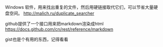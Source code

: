 Windows 软件，用来找出重复的文件，然后用硬链接取代它们，可以节省大量硬盘空间。
<http://malich.ru/duplicate_searcher>

github提供了一个接口用来把markdown渲染成html
<https://docs.github.com/cn/rest/reference/markdown>

gist也是个有用的东西，记得看看
